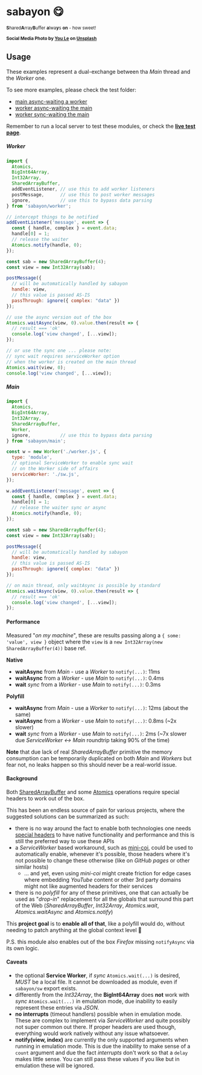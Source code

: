 # sabayon 😋

<sup>**S**hared**A**rray**B**uffer **a**lwa**y**s **on** - how sweet!</sup>

<sup>**Social Media Photo by [You Le](https://unsplash.com/@le_y0u) on [Unsplash](https://unsplash.com/)**</sup>


## Usage

These examples represent a dual-exchange between tha *Main* thread and the *Worker* one.

To see more examples, please check the test folder:

  * [main async-waiting a worker](./test/wait-async/)
  * [worker async-waiting the main](./test/async-wait/)
  * [worker sync-waiting the main](./test/wait/)

Remember to run a local server to test these modules, or check the **[live test page](https://webreflection.github.io/sabayon/test/)**.

##### Worker

```js
import {
  Atomics,
  BigInt64Array,
  Int32Array,
  SharedArrayBuffer,
  addEventListener, // use this to add worker listeners
  postMessage,      // use this to post worker messages
  ignore,           // use this to bypass data parsing
} from 'sabayon/worker';

// intercept things to be notified
addEventListener('message', event => {
  const { handle, complex } = event.data;
  handle[0] = 1;
  // release the waiter
  Atomics.notify(handle, 0);
});

const sab = new SharedArrayBuffer(4);
const view = new Int32Array(sab);

postMessage({
  // will be automatically handled by sabayon
  handle: view,
  // this value is passed AS-IS
  passThrough: ignore({ complex: "data" })
});

// use the async version out of the box
Atomics.waitAsync(view, 0).value.then(result => {
  // result === 'ok'
  console.log('view changed', [...view]);
});

// or use the sync one ... please note:
// sync wait requires serviceWorker option
// when the worker is created on the main thread
Atomics.wait(view, 0);
console.log('view changed', [...view]);
```

##### Main

```js
import {
  Atomics,
  BigInt64Array,
  Int32Array,
  SharedArrayBuffer,
  Worker,
  ignore,           // use this to bypass data parsing
} from 'sabayon/main';

const w = new Worker('./worker.js', {
  type: 'module',
  // optional ServiceWorker to enable sync wait
  // on the Worker side of affairs
  serviceWorker: './sw.js',
});

w.addEventListener('message', event => {
  const { handle, complex } = event.data;
  handle[0] = 1;
  // release the waiter sync or async
  Atomics.notify(handle, 0);
});

const sab = new SharedArrayBuffer(4);
const view = new Int32Array(sab);

postMessage({
  // will be automatically handled by sabayon
  handle: view,
  // this value is passed AS-IS
  passThrough: ignore({ complex: "data" })
});

// on main thread, only waitAsync is possible by standard
Atomics.waitAsync(view, 0).value.then(result => {
  // result === 'ok'
  console.log('view changed', [...view]);
});
```


#### Performance

Measured "*on my machine*", these are results passing along a `{ some: 'value', view }` object where the `view` is a `new Int32Array(new SharedArrayBuffer(4))` base ref.

**Native**

  * **waitAsync** from *Main* - use a *Worker* to `notify(...)`: 11ms
  * **waitAsync** from a *Worker* - use *Main* to `notify(...)`: 0.4ms
  * **wait** *sync* from a *Worker* - use *Main* to `notify(...)`: 0.3ms

**Polyfill**

  * **waitAsync** from *Main* - use a *Worker* to `notify(...)`: 12ms (about the same)
  * **waitAsync** from a *Worker* - use *Main* to `notify(...)`: 0.8ms (~2x slower)
  * **wait** *sync* from a *Worker* - use *Main* to `notify(...)`: 2ms (~7x slower due *ServiceWorker ↔ Main* roundtrip taking 90% of the time)

**Note** that due lack of real *SharedArrayBuffer* primitive the memory consumption can be temporarily duplicated on both *Main* and *Workers* but fear not, no leaks happen so this should never be a real-world issue.


#### Background

Both [SharedArrayBuffer](https://developer.mozilla.org/en-US/docs/Web/JavaScript/Reference/Global_Objects/SharedArrayBuffer) and some [Atomics](https://developer.mozilla.org/en-US/docs/Web/JavaScript/Reference/Global_Objects/Atomics) operations require special headers to work out of the box.

This has been an endless source of pain for various projects, where the suggested solutions can be summarized as such:

  * there is no way around the fact to enable both technologies one needs [special headers](https://developer.mozilla.org/en-US/docs/Web/HTTP/Headers/Cross-Origin-Embedder-Policy) to have native functionality and performance and this is still the preferred way to use these APIs
  * a *ServiceWorker* based workaround, such as [mini-coi](https://github.com/WebReflection/mini-coi#readme), could be used to automatically enable, whenever it's possible, those headers where it's not possible to change these otherwise (like on *GitHub pages* or other similar hosts)
    * ... and yet, even using *mini-coi* might create friction for edge cases where embedding *YouTube* content or other 3rd party domains might not like augmented headers for their services
  * there is no *polyfill* for any of these primitives, one that can actually be used as "*drop-in*" replacement for all the globals that surround this part of the Web (*SharedArrayBuffer*, *Int32Array*, *Atomics.wait*, *Atomics.waitAsync* and *Atomics.notify*)

This **project goal** is to **enable all of that**, like a polyfill would do, without needing to patch anything at the global context level 🎉

P.S. this module also enables out of the box *Firefox* missing `notifyAsync` via its own logic.


#### Caveats

  * the optional **Service Worker**, if *sync* `Atomics.wait(...)` is desired, *MUST* be a local file. It cannot be downloaded as module, even if `sabayon/sw` export exists.
  * differently from the *Int32Array*, the **BigInt64Array** does **not** work with *sync* `Atomics.wait(...)` in emulation mode, due inability to easily represent these entries via *JSON*.
  * **no interrupts** (timeout handlers) possible when in emulation mode. These are complex to implement via *ServiceWorker* and quite possibly not super common out there. If proper headers are used though, everything would work natively without any issue whatsoever.
  * **notify(view, index)** are currently the only supported arguments when running in emulation mode. This is due the inability to make sense of a `count` argument and due the fact *interrupts* don't work so that a `delay` makes little sense. You can still pass these values if you like but in emulation these will be ignored.
